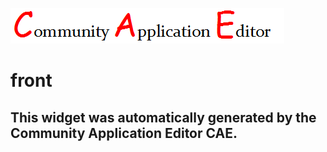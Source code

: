 ![CAE](https://github.com/CAETESTRWTH/CAE-Deployment-Temp/blob/gh-pages/frontendComponent-2/img/logo.png)  

front
===================


This widget was automatically generated by the Community Application Editor CAE.  
---------------
